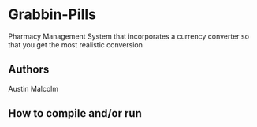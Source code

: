 # Grabbin-Pills
Pharmacy Management System that incorporates a currency converter so that you get the most realistic conversion

## Authors
Austin
Malcolm

## How to compile and/or run